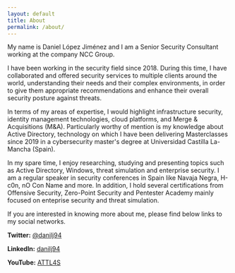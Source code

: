 ```yaml
---
layout: default
title: About
permalink: /about/
---
```


My name is Daniel López Jiménez and I am a Senior Security Consultant working at the company NCC Group.

I have been working in the security field since 2018. During this time, I have collaborated and offered security services to multiple clients around the world, understanding their needs and their complex environments, in order to give them appropriate recommendations and enhance their overall security posture against threats.

In terms of my areas of expertise, I would highlight infrastructure security, identity management technologies, cloud platforms, and Merge & Acquisitions (M&A). Particularly worthy of mention is my knowledge about Active Directory, technology on which I have been delivering Masterclasses since 2019 in a cybersecurity master's degree at Universidad Castilla La-Mancha (Spain).

In my spare time, I enjoy researching, studying and presenting topics such as Active Directory, Windows, threat simulation and enterprise security. I am a regular speaker in security conferences in Spain like Navaja Negra, H-c0n, nO Con Name and more. In addition, I hold several certifications from Offensive Security, Zero-Point Security and Pentester Academy mainly focused on enteprise security and threat simulation.

If you are interested in knowing more about me, please find below links to my social networks.
    
**Twitter:** [@danilj94](https://twitter.com/DaniLJ94)
  
**LinkedIn:** [danilj94](https://www.linkedin.com/in/danilj94/)
   
**YouTube:** [ATTL4S](https://www.youtube.com/attl4s)
